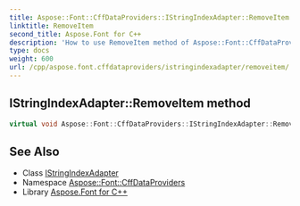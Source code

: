 ```yaml
---
title: Aspose::Font::CffDataProviders::IStringIndexAdapter::RemoveItem method
linktitle: RemoveItem
second_title: Aspose.Font for C++
description: 'How to use RemoveItem method of Aspose::Font::CffDataProviders::IStringIndexAdapter class in C++.'
type: docs
weight: 600
url: /cpp/aspose.font.cffdataproviders/istringindexadapter/removeitem/
---
```

## IStringIndexAdapter::RemoveItem method




```cpp
virtual void Aspose::Font::CffDataProviders::IStringIndexAdapter::RemoveItem(int32_t index)=0
```

## See Also

* Class [IStringIndexAdapter](../)
* Namespace [Aspose::Font::CffDataProviders](../../)
* Library [Aspose.Font for C++](../../../)

